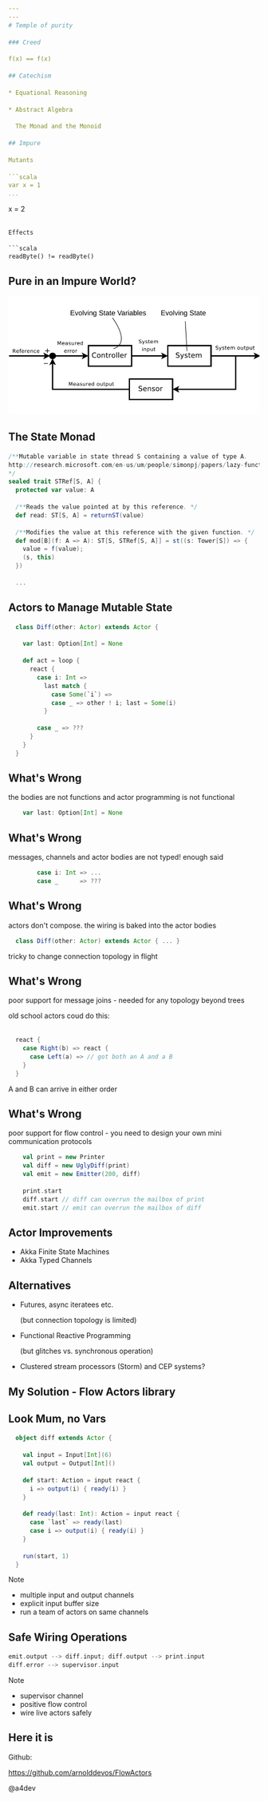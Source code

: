 ```yaml
---
---
# Temple of purity

### Creed

f(x) == f(x)

## Catechism

* Equational Reasoning

* Abstract Algebra
  
  The Monad and the Monoid

## Impure

Mutants

```scala
var x = 1
...
```

x = 2
```

Effects

```scala
readByte() != readByte()
```
## Pure in an Impure World?

![Control System](/posts/Actor_Discussion/Feedback_loop_with_descriptions.svg)

## The State Monad

```scala
/**Mutable variable in state thread S containing a value of type A. 
http://research.microsoft.com/en-us/um/people/simonpj/papers/lazy-functional-state-threads.ps.Z 
*/
sealed trait STRef[S, A] {
  protected var value: A

  /**Reads the value pointed at by this reference. */
  def read: ST[S, A] = returnST(value)

  /**Modifies the value at this reference with the given function. */
  def mod[B](f: A => A): ST[S, STRef[S, A]] = st((s: Tower[S]) => {
    value = f(value);
    (s, this)
  })

  ...

```

## Actors to Manage Mutable State

```scala
  class Diff(other: Actor) extends Actor {

    var last: Option[Int] = None

    def act = loop {
      react {
        case i: Int => 
          last match {
            case Some(`i`) =>
            case _ => other ! i; last = Some(i)
          }

        case _ => ???
      }
    }
  }
```
## What's Wrong

the bodies are not functions and actor programming is not functional

```scala
    var last: Option[Int] = None
```

## What's Wrong

messages, channels and actor bodies are not typed! enough said

```scala
        case i: Int => ...
        case _      => ???
```

## What's Wrong

actors don't compose. the wiring is baked into the actor bodies

```scala
  class Diff(other: Actor) extends Actor { ... }
```

tricky to change connection topology in flight

## What's Wrong

poor support for message joins - needed for any topology beyond trees

old school actors coud do this:

```scala

  react {
    case Right(b) => react {
      case Left(a) => // got both an A and a B
    }
  }

```

A and B can arrive in either order

## What's Wrong

poor support for flow control - you need to design your own mini communication protocols

```scala
    val print = new Printer
    val diff = new UglyDiff(print)
    val emit = new Emitter(200, diff)

    print.start
    diff.start // diff can overrun the mailbox of print
    emit.start // emit can overrun the mailbox of diff
```

## Actor Improvements

  * Akka Finite State Machines 
  * Akka Typed Channels

## Alternatives

  * Futures, async iteratees etc.  

    (but connection topology is limited)

  * Functional Reactive Programming 

    (but glitches vs. synchronous operation)

  * Clustered stream processors (Storm) and CEP systems?

## My Solution - Flow Actors library


## Look Mum, no Vars

```scala
  object diff extends Actor {
      
    val input = Input[Int](6)
    val output = Output[Int]()
       
    def start: Action = input react { 
      i => output(i) { ready(i) }
    }

    def ready(last: Int): Action = input react { 
      case `last` => ready(last)
      case i => output(i) { ready(i) }
    }
      
    run(start, 1)
  }
```

Note

* multiple input and output channels
* explicit input buffer size
* run a team of actors on same channels

## Safe Wiring Operations

```scala
emit.output --> diff.input; diff.output --> print.input
diff.error --> supervisor.input
```
Note

* supervisor channel
* positive flow control
* wire live actors safely

## Here it is

Github: 

https://github.com/arnolddevos/FlowActors

@a4dev
      